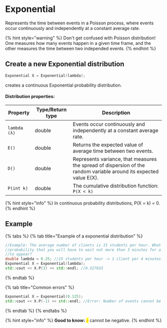 # Exponential

Represents the time between events in a Poisson process, where events occur continuously and independently at a constant average rate.

{% hint style="warning" %}
Don't get confused with Poisson distribution! One measures how many events happen in a given time frame, and the other measures the time between two independed events.
{% endhint %}

## Create a new Exponential distribution

```cpp
Exponential X = Exponential(lambda); 
```

creates a continuous Exponential probability distribution.&#x20;

#### Distribution properties:

<table data-full-width="true"><thead><tr><th>Property</th><th>Type/Return type</th><th>Description</th></tr></thead><tbody><tr><td><code>lambda (λ)</code></td><td>double</td><td>Events occur continuously and independently at a constant average rate.</td></tr><tr><td><code>E()</code></td><td>double</td><td>Returns the expected value of average time between two events. </td></tr><tr><td><code>D()</code></td><td>double</td><td>Represents variance, that measures the spread of dispersion of the random variable around its expected value E(X).</td></tr><tr><td><code>P(int k)</code></td><td>double</td><td>The cumulative distribution function: <code>P(X &#x3C; k)</code></td></tr></tbody></table>

{% hint style="info" %}
In continuous probability distributions, P(X = k) = 0.&#x20;
{% endhint %}

## Example

{% tabs %}
{% tab title="Example of a exponential distribution" %}
```cpp
//Example: The average number of clients is 15 students per hour. What is the 
//probability that you will have to wait not more than 3 minutes for a client 
//to appear?
double lambda = 0.25; //15 students per hour -> 1 client per 4 minutes. 
Exponential X = Exponential(lambda);
std::cout << X.P(3) << std::endl; //0.527633
```
{% endtab %}

{% tab title="Common errors" %}
```cpp
Exponential X = Exponential(0.125); 
std::cout << X.P(-1) << std::endl; //Error: Number of events cannot be less than 0.  
```
{% endtab %}
{% endtabs %}

{% hint style="info" %}
**Good to know:** _<mark style="color:orange;">`k`</mark>_ cannot be negative.&#x20;
{% endhint %}

